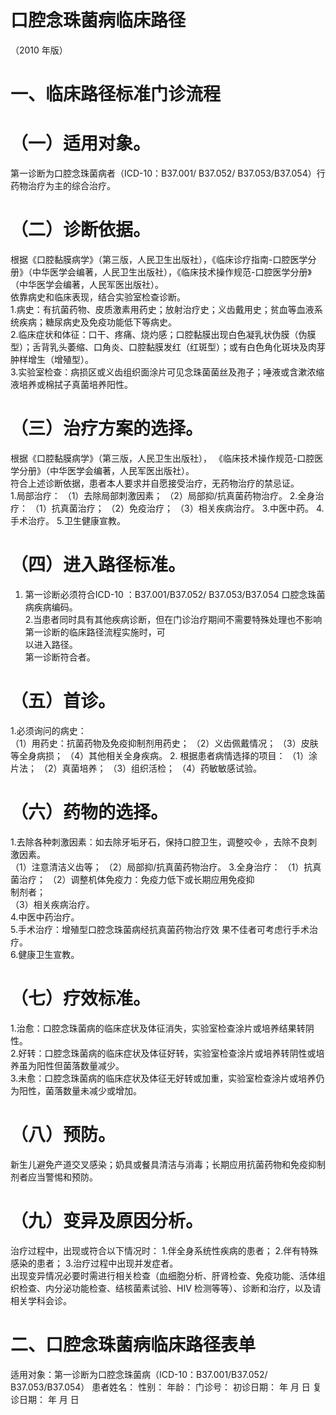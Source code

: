 # 口腔念珠菌病临床路径  
（2010 年版）  
# 一、临床路径标准门诊流程  
# （一）适用对象。  
第一诊断为口腔念珠菌病者（ICD-10：B37.001/ B37.052/ B37.053/B37.054）行药物治疗为主的综合治疗。  
# （二）诊断依据。  
根据《口腔黏膜病学》（第三版，人民卫生出版社），《临床诊疗指南-口腔医学分册》（中华医学会编著，人民卫生出版社），《临床技术操作规范-口腔医学分册》（中华医学会编著，人民军医出版社）。  
依靠病史和临床表现，结合实验室检查诊断。  
1.病史：有抗菌药物、皮质激素用药史；放射治疗史；义齿戴用史；贫血等血液系统疾病；糖尿病史及免疫功能低下等病史。  
2.临床症状和体征：口干、疼痛、烧灼感；口腔黏膜出现白色凝乳状伪膜（伪膜型）；舌背乳头萎缩、口角炎、口腔黏膜发红（红斑型）；或有白色角化斑块及肉芽肿样增生（增殖型）。  
3.实验室检查：病损区或义齿组织面涂片可见念珠菌菌丝及孢子；唾液或含漱浓缩液培养或棉拭子真菌培养阳性。  
# （三）治疗方案的选择。  
根据《口腔黏膜病学》（第三版，人民卫生出版社）， 《临床技术操作规范-口腔医学分册》（中华医学会编著，人民军医出版社）。  
符合上述诊断依据，患者本人要求并自愿接受治疗，无药物治疗的禁忌证。  
1.局部治疗： （1）去除局部刺激因素； （2）局部抑/抗真菌药物治疗。 2.全身治疗： （1）抗真菌治疗； （2）免疫治疗； （3）相关疾病治疗。 3.中医中药。 4.手术治疗。 5.卫生健康宣教。  
# （四）进入路径标准。  
1. 第一诊断必须符合ICD-10 ：B37.001/B37.052/ B37.053/B37.054 口腔念珠菌病疾病编码。  
2.当患者同时具有其他疾病诊断，但在门诊治疗期间不需要特殊处理也不影响第一诊断的临床路径流程实施时，可  
以进入路径。  
第一诊断符合者。  
# （五）首诊。  
1.必须询问的病史：  
（1）用药史：抗菌药物及免疫抑制剂用药史； （2）义齿佩戴情况； （3）皮肤等全身病损； （4）其他相关全身疾病。 2. 根据患者病情选择的项目： （1）涂片法； （2）真菌培养； （3）组织活检； （4）药敏敏感试验。  
# （六）药物的选择。  
1.去除各种刺激因素：如去除牙垢牙石，保持口腔卫生，调整咬 ，去除不良刺激因素。  
（1）注意清洁义齿等； （2）局部抑/抗真菌药物治疗。 3.全身治疗： （1）抗真菌治疗； （2）调整机体免疫力：免疫力低下或长期应用免疫抑  
制剂者；  
（3）相关疾病治疗。  
4.中医中药治疗。  
5.手术治疗：增殖型口腔念珠菌病经抗真菌药物治疗效 果不佳者可考虑行手术治疗。  
6.健康卫生宣教。  
# （七）疗效标准。  
1.治愈：口腔念珠菌病的临床症状及体征消失，实验室检查涂片或培养结果转阴性。  
2.好转：口腔念珠菌病的临床症状及体征好转，实验室检查涂片或培养转阴性或培养虽为阳性但菌落数量减少。  
3.未愈：口腔念珠菌病的临床症状及体征无好转或加重，实验室检查涂片或培养仍为阳性，菌落数量未减少或增加。  
# （八）预防。  
新生儿避免产道交叉感染；奶具或餐具清洁与消毒；长期应用抗菌药物和免疫抑制剂者应当警惕和预防。  
# （九）变异及原因分析。  
治疗过程中，出现或符合以下情况时： 1.伴全身系统性疾病的患者； 2.伴有特殊感染的患者； 3.治疗过程中出现并发症者。  
出现变异情况必要时需进行相关检查（血细胞分析、肝肾检查、免疫功能、活体组织检查、内分泌功能检查、结核菌素试验、HIV 检测等等）、诊断和治疗，以及请相关学科会诊。  
# 二、口腔念珠菌病临床路径表单  
适用对象：第一诊断为口腔念珠菌病（ICD-10：B37.001/B37.052/ B37.053/B37.054） 患者姓名：           性别：    年龄：    门诊号：             初诊日期：       年  月  日       复诊日期：      年  月   日  
